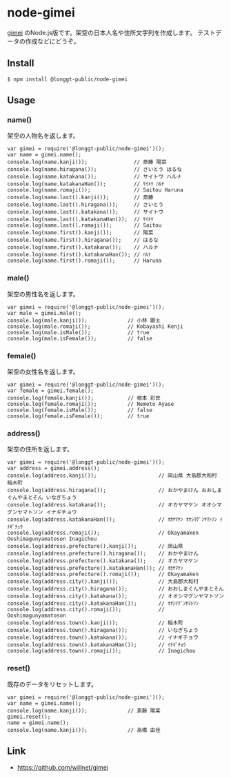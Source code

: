 # node-gimei

[gimei](https://github.com/willnet/gimei) のNode.js版です。架空の日本人名や住所文字列を作成します。
テストデータの作成などにどうぞ。

## Install

    $ npm install @longgt-public/node-gimei

## Usage

### name()

架空の人物名を返します。

    var gimei = require('@longgt-public/node-gimei')();
    var name = gimei.name();
    console.log(name.kanji());               // 斎藤 陽菜
    console.log(name.hiragana());            // さいとう はるな
    console.log(name.katakana());            // サイトウ ハルナ
    console.log(name.katakanaHan());         // ｻｲﾄｳ ﾊﾙﾅ
    console.log(name.romaji());              // Saitou Haruna
    console.log(name.last().kanji());        // 斎藤
    console.log(name.last().hiragana());     // さいとう
    console.log(name.last().katakana());     // サイトウ
    console.log(name.last().katakanaHan());  // ｻｲﾄｳ
    console.log(name.last().romaji());       // Saitou
    console.log(name.first().kanji());       // 陽菜
    console.log(name.first().hiragana());    // はるな
    console.log(name.first().katakana());    // ハルナ
    console.log(name.first().katakanaHan()); // ﾊﾙﾅ
    console.log(name.first().romaji());      // Haruna

### male()

架空の男性名を返します。

    var gimei = require('@longgt-public/node-gimei')();
    var male = gimei.male();
    console.log(male.kanji());             // 小林 顕士
    console.log(male.romaji());            // Kobayashi Kenji
    console.log(male.isMale());            // true
    console.log(male.isFemale());          // false

### female()

架空の女性名を返します。

    var gimei = require('@longgt-public/node-gimei')();
    var female = gimei.female();
    console.log(female.kanji());           // 根本 彩世
    console.log(female.romaji());          // Nemoto Ayase
    console.log(female.isMale());          // false
    console.log(female.isFemale());        // true

### address()

架空の住所を返します。

    var gimei = require('@longgt-public/node-gimei')();
    var address = gimei.address();
    console.log(address.kanji());                    // 岡山県 大島郡大和村 稲木町
    console.log(address.hiragana());                 // おかやまけん おおしまぐんやまとそん いなぎちょう
    console.log(address.katakana());                 // オカヤマケン オオシマグンヤマトソン イナギチョウ
    console.log(address.katakanaHan());              // ｵｶﾔﾏｹﾝ ｵｵｼﾏｸﾞﾝﾔﾏﾄｿﾝ ｲﾅｷﾞﾁｮｳ
    console.log(address.romaji());                   // Okayamaken Ooshimagunyamatoson Inagichou
    console.log(address.prefecture().kanji());       // 岡山県
    console.log(address.prefecture().hiragana());    // おかやまけん
    console.log(address.prefecture().katakana());    // オカヤマケン
    console.log(address.prefecture().katakanaHan()); // ｵｶﾔﾏｹﾝ
    console.log(address.prefecture().romaji());      // Okayamaken
    console.log(address.city().kanji());             // 大島郡大和村
    console.log(address.city().hiragana());          // おおしまぐんやまとそん
    console.log(address.city().katakana());          // オオシマグンヤマトソン
    console.log(address.city().katakanaHan());       // ｵｵｼﾏｸﾞﾝﾔﾏﾄｿﾝ
    console.log(address.city().romaji());            // Ooshimagunyamatoson
    console.log(address.town().kanji());             // 稲木町
    console.log(address.town().hiragana());          // いなぎちょう
    console.log(address.town().katakana());          // イナギチョウ
    console.log(address.town().katakanaHan());       // ｲﾅｷﾞﾁｮｳ
    console.log(address.town().romaji());            // Inagichou

### reset()

既存のデータをリセットします。

    var gimei = require('@longgt-public/node-gimei')();
    var name = gimei.name();
    console.log(name.kanji());             // 斎藤 陽菜
    gimei.reset();
    name = gimei.name();
    console.log(name.kanji());             // 高橋 由佳

## Link

- https://github.com/willnet/gimei
